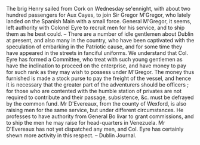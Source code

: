   The brig Henry sailed from Cork on Wednesday se'ennight, with about two hundred passengers for Aux Cayes, to join Sir Gregor M'Gregor, who lately landed on the Spanish Main with a small force. General M'Gregor, it seems, left authority with Colonel Eyre to recruit men for his service, and to ship them as he best could. – There are a number of idle gentlemen about Dublin at present, and also many in the country, who have been captivated with the speculation of embarking in the Patriotic cause, and for some time they have appeared in the streets in fanciful uniforms. We understand that Col. Eyre has formed a Committee, who treat with such young gentlemen as have the inclination to proceed on the enterprise, and have money to pay for such rank as they may wish to possess under M'Gregor. The money thus furnished is made a stock purse to pay the freight of the vessel, and hence it is necessary that the greater part of the adventurers should be officers ; for those who are contented with the humble station of privates are not required to contribute and their passage, subsistence, &c. must be defrayed by the common fund. Mr D'Evereaux, from the county of Wexford, is also raising men for the same service, but under different circumstances. He professes to have authority from General Bo livar to grant commissions, and to ship the men he may raise for head-quarters in Venezuela. Mr D'Evereaux has not yet dispatched any men, and Col. Eyre has certainly shewn more activity in this respect. – Dublin Journal.